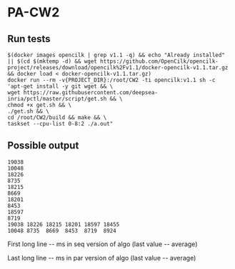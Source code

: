 # PA-CW2

## Run tests

```
$(docker images opencilk | grep v1.1 -q) && echo "Already installed" || $(cd $(mktemp -d) && wget https://github.com/OpenCilk/opencilk-project/releases/download/opencilk%2Fv1.1/docker-opencilk-v1.1.tar.gz && docker load < docker-opencilk-v1.1.tar.gz)
docker run --rm -v{PROJECT_DIR}:/root/CW2 -ti opencilk:v1.1 sh -c 'apt-get install -y git wget && \
wget https://raw.githubusercontent.com/deepsea-inria/pctl/master/script/get.sh && \
chmod +x get.sh && \
./get.sh && \
cd /root/CW2/build && make && \
taskset --cpu-list 0-8:2 ./a.out"
```

## Possible output
```
19038
10048
18226
8735
18215
8669
18201
8453
18597
8719
19038 18226 18215 18201 18597 18455
10048 8735  8669  8453  8719  8924
```
First long line -- ms in seq version of algo (last value -- average)

Last  long line -- ms in par version of algo (last value -- average)
